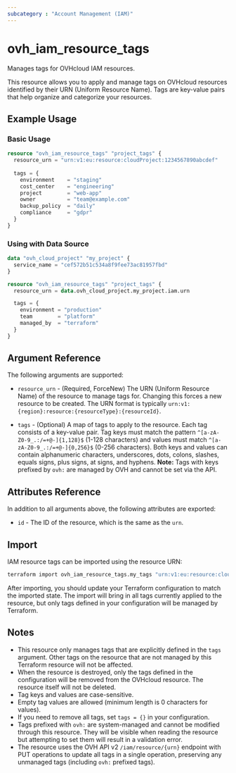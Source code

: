 ```yaml
---
subcategory : "Account Management (IAM)"
---
```


# ovh_iam_resource_tags

Manages tags for OVHcloud IAM resources.

This resource allows you to apply and manage tags on OVHcloud resources identified by their URN (Uniform Resource Name). Tags are key-value pairs that help organize and categorize your resources.

## Example Usage

### Basic Usage

```terraform
resource "ovh_iam_resource_tags" "project_tags" {
  resource_urn = "urn:v1:eu:resource:cloudProject:1234567890abcdef"
  
  tags = {
    environment    = "staging"
    cost_center    = "engineering"
    project        = "web-app"
    owner          = "team@example.com"
    backup_policy  = "daily"
    compliance     = "gdpr"
  }
}
```

### Using with Data Source

```terraform
data "ovh_cloud_project" "my_project" {
  service_name = "cef572b51c534a8f9fee73ac81957fbd"
}

resource "ovh_iam_resource_tags" "project_tags" {
  resource_urn = data.ovh_cloud_project.my_project.iam.urn

  tags = {
    environment = "production"
    team        = "platform"
    managed_by  = "terraform"
  }
}
```

## Argument Reference

The following arguments are supported:

* `resource_urn` - (Required, ForceNew) The URN (Uniform Resource Name) of the resource to manage tags for. Changing this forces a new resource to be created. The URN format is typically `urn:v1:{region}:resource:{resourceType}:{resourceId}`.

* `tags` - (Optional) A map of tags to apply to the resource. Each tag consists of a key-value pair. Tag keys must match the pattern `^[a-zA-Z0-9_.:/=+@-]{1,128}$` (1-128 characters) and values must match `^[a-zA-Z0-9_.:/=+@-]{0,256}$` (0-256 characters). Both keys and values can contain alphanumeric characters, underscores, dots, colons, slashes, equals signs, plus signs, at signs, and hyphens. **Note:** Tags with keys prefixed by `ovh:` are managed by OVH and cannot be set via the API.

## Attributes Reference

In addition to all arguments above, the following attributes are exported:

* `id` - The ID of the resource, which is the same as the `urn`.

## Import

IAM resource tags can be imported using the resource URN:

```bash
terraform import ovh_iam_resource_tags.my_tags "urn:v1:eu:resource:cloudProject:1234567890abcdef"
```

After importing, you should update your Terraform configuration to match the imported state. The import will bring in all tags currently applied to the resource, but only tags defined in your configuration will be managed by Terraform.

## Notes

* This resource only manages tags that are explicitly defined in the `tags` argument. Other tags on the resource that are not managed by this Terraform resource will not be affected.
* When the resource is destroyed, only the tags defined in the configuration will be removed from the OVHcloud resource. The resource itself will not be deleted.
* Tag keys and values are case-sensitive.
* Empty tag values are allowed (minimum length is 0 characters for values).
* If you need to remove all tags, set `tags = {}` in your configuration.
* Tags prefixed with `ovh:` are system-managed and cannot be modified through this resource. They will be visible when reading the resource but attempting to set them will result in a validation error.
* The resource uses the OVH API v2 `/iam/resource/{urn}` endpoint with PUT operations to update all tags in a single operation, preserving any unmanaged tags (including `ovh:` prefixed tags).
